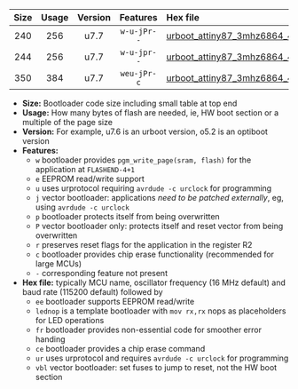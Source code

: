 |Size|Usage|Version|Features|Hex file|
|:-:|:-:|:-:|:-:|:--|
|240|256|u7.7|`w-u-jPr--`|[urboot_attiny87_3mhz6864_460800bps_lednop_ur_vbl.hex](https://raw.githubusercontent.com/stefanrueger/urboot.hex/main/mcus/attiny87/fcpu_3mhz6864/460800_bps/urboot_attiny87_3mhz6864_460800bps_lednop_ur_vbl.hex)|
|244|256|u7.7|`w-u-jpr--`|[urboot_attiny87_3mhz6864_460800bps_lednop_fr_ur_vbl.hex](https://raw.githubusercontent.com/stefanrueger/urboot.hex/main/mcus/attiny87/fcpu_3mhz6864/460800_bps/urboot_attiny87_3mhz6864_460800bps_lednop_fr_ur_vbl.hex)|
|350|384|u7.7|`weu-jPr-c`|[urboot_attiny87_3mhz6864_460800bps_ee_lednop_fr_ce_ur_vbl.hex](https://raw.githubusercontent.com/stefanrueger/urboot.hex/main/mcus/attiny87/fcpu_3mhz6864/460800_bps/urboot_attiny87_3mhz6864_460800bps_ee_lednop_fr_ce_ur_vbl.hex)|

- **Size:** Bootloader code size including small table at top end
- **Usage:** How many bytes of flash are needed, ie, HW boot section or a multiple of the page size
- **Version:** For example, u7.6 is an urboot version, o5.2 is an optiboot version
- **Features:**
  + `w` bootloader provides `pgm_write_page(sram, flash)` for the application at `FLASHEND-4+1`
  + `e` EEPROM read/write support
  + `u` uses urprotocol requiring `avrdude -c urclock` for programming
  + `j` vector bootloader: applications *need to be patched externally*, eg, using `avrdude -c urclock`
  + `p` bootloader protects itself from being overwritten
  + `P` vector bootloader only: protects itself and reset vector from being overwritten
  + `r` preserves reset flags for the application in the register R2
  + `c` bootloader provides chip erase functionality (recommended for large MCUs)
  + `-` corresponding feature not present
- **Hex file:** typically MCU name, oscillator frequency (16 MHz default) and baud rate (115200 default) followed by
  + `ee` bootloader supports EEPROM read/write
  + `lednop` is a template bootloader with `mov rx,rx` nops as placeholders for LED operations
  + `fr` bootloader provides non-essential code for smoother error handing
  + `ce` bootloader provides a chip erase command
  + `ur` uses urprotocol and requires `avrdude -c urclock` for programming
  + `vbl` vector bootloader: set fuses to jump to reset, not the HW boot section
